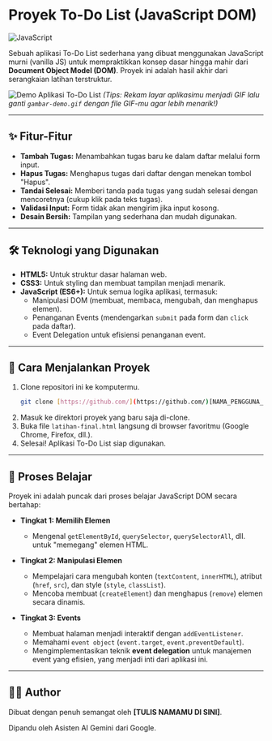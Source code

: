 # Proyek To-Do List (JavaScript DOM)

![JavaScript](https://img.shields.io/badge/JavaScript-ES6%2B-F7DF1E?style=for-the-badge&logo=javascript&logoColor=black)

Sebuah aplikasi To-Do List sederhana yang dibuat menggunakan JavaScript murni (vanilla JS) untuk mempraktikkan konsep dasar hingga mahir dari **Document Object Model (DOM)**. Proyek ini adalah hasil akhir dari serangkaian latihan terstruktur.

![Demo Aplikasi To-Do List](gambar-demo.gif)
*(Tips: Rekam layar aplikasimu menjadi GIF lalu ganti `gambar-demo.gif` dengan file GIF-mu agar lebih menarik!)*

---

## ✨ Fitur-Fitur

* **Tambah Tugas:** Menambahkan tugas baru ke dalam daftar melalui form input.
* **Hapus Tugas:** Menghapus tugas dari daftar dengan menekan tombol "Hapus".
* **Tandai Selesai:** Memberi tanda pada tugas yang sudah selesai dengan mencoretnya (cukup klik pada teks tugas).
* **Validasi Input:** Form tidak akan mengirim jika input kosong.
* **Desain Bersih:** Tampilan yang sederhana dan mudah digunakan.

---

## 🛠️ Teknologi yang Digunakan

* **HTML5:** Untuk struktur dasar halaman web.
* **CSS3:** Untuk styling dan membuat tampilan menjadi menarik.
* **JavaScript (ES6+):** Untuk semua logika aplikasi, termasuk:
    * Manipulasi DOM (membuat, membaca, mengubah, dan menghapus elemen).
    * Penanganan Events (mendengarkan `submit` pada form dan `click` pada daftar).
    * Event Delegation untuk efisiensi penanganan event.

---

## 🚀 Cara Menjalankan Proyek

1.  Clone repositori ini ke komputermu.
    ```bash
    git clone [https://github.com/](https://github.com/)[NAMA_PENGGUNA_GITHUB_KAMU]/[NAMA_REPOSITORI_KAMU].git
    ```
2.  Masuk ke direktori proyek yang baru saja di-clone.
3.  Buka file `latihan-final.html` langsung di browser favoritmu (Google Chrome, Firefox, dll.).
4.  Selesai! Aplikasi To-Do List siap digunakan.

---

## 🧠 Proses Belajar

Proyek ini adalah puncak dari proses belajar JavaScript DOM secara bertahap:

* **Tingkat 1: Memilih Elemen**
    * Mengenal `getElementById`, `querySelector`, `querySelectorAll`, dll. untuk "memegang" elemen HTML.

* **Tingkat 2: Manipulasi Elemen**
    * Mempelajari cara mengubah konten (`textContent`, `innerHTML`), atribut (`href`, `src`), dan style (`style`, `classList`).
    * Mencoba membuat (`createElement`) dan menghapus (`remove`) elemen secara dinamis.

* **Tingkat 3: Events**
    * Membuat halaman menjadi interaktif dengan `addEventListener`.
    * Memahami `event object` (`event.target`, `event.preventDefault`).
    * Mengimplementasikan teknik **event delegation** untuk manajemen event yang efisien, yang menjadi inti dari aplikasi ini.

---

## 👨‍💻 Author

Dibuat dengan penuh semangat oleh **[TULIS NAMAMU DI SINI]**.

Dipandu oleh Asisten AI Gemini dari Google.